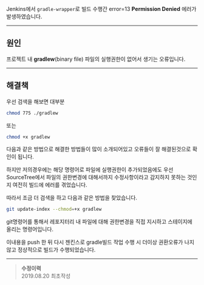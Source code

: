 Jenkins에서 `gradle-wrapper`로 빌드 수행간 error=13 **Permission
 Denied** 에러가 발생하였습니다.

___

## 원인

프로젝트 내 **gradlew**(binary file) 파일의 실행권한이 없어서 생기는 오류입니다.

___

## 해결책


우선 검색을 해보면 대부분

```sh
chmod 775 ./gradlew
```

또는

```sh
chmod +x gradlew
```

다음과 같은 방법으로 해결한 방법들이 많이 소개되어있고 오류들이 잘 해결된것으로 확인이 됩니다.

하지만 저의경우에는 해당 명령어로 파일에 실행권한이 추가되었음에도 우선 SourceTree에서 파일의 권한변경에 대해서까지 수정사항이라고 감지하지 못하는 것인지 여전히 빌드에 에러를 겪었습니다.

따라서 조금 더 검색을 하고 다음과 같은 방법을 찾았습니다.

```sh
git update-index --chmod=+x gradlew
```

git명령어를 통해서 레포지터리 내 파일에 대해 권한변경을 직접 지시하고 스테이지에 올리는 명령어입니다.

이내용을 push 한 뒤 다시 젠킨스로 gradle빌드 작업 수행 시 더이상 권환오류가 나지 않고 정상적으로 빌드가 수행되었습니다.

___

>**수정이력**  
2019.08.20 최초작성
